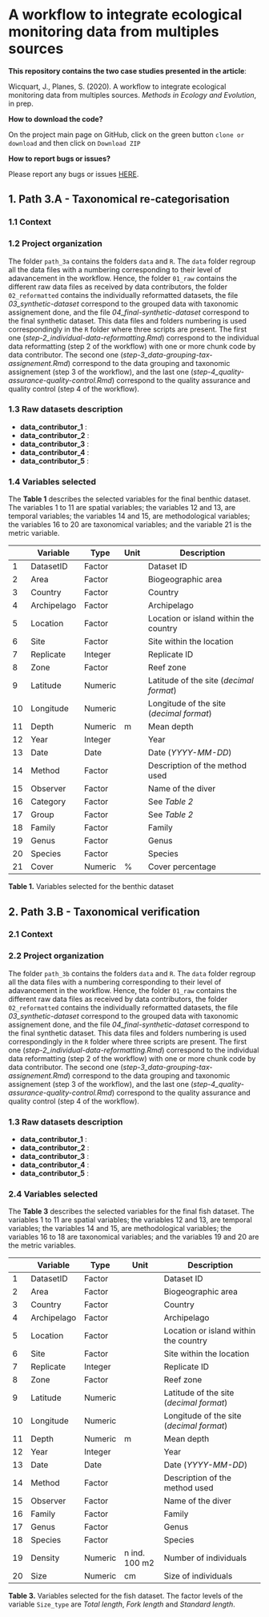 # **A workflow to integrate ecological monitoring data from multiples sources**



**This repository contains the two case studies presented in the article**:

Wicquart, J., Planes, S. (2020). A workflow to integrate ecological monitoring data from multiples sources. _Methods in Ecology and Evolution_, in prep.

**How to download the code?**

On the project main page on GitHub, click on the green button `clone or download` and then click on `Download ZIP`

**How to report bugs or issues?**

Please report any bugs or issues [HERE](https://github.com/JWicquart/monitoring_workflow/issues).


## 1. Path 3.A - Taxonomical re-categorisation



### 1.1 Context



### 1.2 Project organization

The folder `path_3a` contains the folders `data` and `R`. The `data` folder regroup all the data files with a numbering corresponding to their level of adavancement in the workflow. Hence, the folder `01_raw` contains the different raw data files as received by data contributors, the folder `02_reformatted` contains the individually reformatted datasets, the file *03_synthetic-dataset* correspond to the grouped data with taxonomic assignement done, and the file *04_final-synthetic-dataset* correspond to the final synthetic dataset. This data files and folders numbering is used correspondingly in the `R` folder where three scripts are present. The first one (*step-2_individual-data-reformatting.Rmd*) correspond to the individual data reformatting (step 2 of the workflow) with one or more chunk code by data contributor. The second one (*step-3_data-grouping-tax-assignement.Rmd*) correspond to the data grouping and taxonomic assignement (step 3 of the workflow), and the last one (*step-4_quality-assurance-quality-control.Rmd*) correspond to the quality assurance and quality control (step 4 of the workflow).


### 1.3 Raw datasets description

* **data_contributor_1** :
* **data_contributor_2** :
* **data_contributor_3** :
* **data_contributor_4** :
* **data_contributor_5** :

### 1.4 Variables selected



The **Table 1** describes the selected variables for the final benthic dataset. The variables 1 to 11 are spatial variables; the variables 12 and 13, are temporal variables; the variables 14 and 15, are methodological variables; the variables 16 to 20 are taxonomical variables; and the variable 21 is the metric variable.



|      | Variable    | Type    | Unit | Description                              |
| ---- | ----------- | ------- | ---- | ---------------------------------------- |
| 1    | DatasetID   | Factor  |      | Dataset ID                               |
| 2    | Area        | Factor  |      | Biogeographic area                       |
| 3    | Country     | Factor  |      | Country                                  |
| 4    | Archipelago | Factor  |      | Archipelago                              |
| 5    | Location    | Factor  |      | Location or island within the country    |
| 6    | Site        | Factor  |      | Site within the location                 |
| 7    | Replicate   | Integer |      | Replicate ID                             |
| 8    | Zone        | Factor  |      | Reef zone                                |
| 9    | Latitude    | Numeric |      | Latitude of the site (*decimal format*)  |
| 10   | Longitude   | Numeric |      | Longitude of the site (*decimal format*) |
| 11   | Depth       | Numeric | m    | Mean depth                               |
| 12   | Year        | Integer |      | Year                                     |
| 13   | Date        | Date    |      | Date (*YYYY-MM-DD*)                      |
| 14   | Method      | Factor  |      | Description of the method used           |
| 15   | Observer    | Factor  |      | Name of the diver                        |
| 16   | Category    | Factor  |      | See *Table 2*                            |
| 17   | Group       | Factor  |      | See *Table 2*                            |
| 18   | Family      | Factor  |      | Family                                   |
| 19   | Genus       | Factor  |      | Genus                                    |
| 20   | Species     | Factor  |      | Species                                  |
| 21   | Cover       | Numeric | %    | Cover percentage                         |



**Table 1.** Variables selected for the benthic dataset



 

## 2. Path 3.B - Taxonomical verification



### 2.1 Context



### 2.2 Project organization

The folder `path_3b` contains the folders `data` and `R`. The `data` folder regroup all the data files with a numbering corresponding to their level of adavancement in the workflow. Hence, the folder `01_raw` contains the different raw data files as received by data contributors, the folder `02_reformatted` contains the individually reformatted datasets, the file *03_synthetic-dataset* correspond to the grouped data with taxonomic assignement done, and the file *04_final-synthetic-dataset* correspond to the final synthetic dataset. This data files and folders numbering is used correspondingly in the `R` folder where three scripts are present. The first one (*step-2_individual-data-reformatting.Rmd*) correspond to the individual data reformatting (step 2 of the workflow) with one or more chunk code by data contributor. The second one (*step-3_data-grouping-tax-assignement.Rmd*) correspond to the data grouping and taxonomic assignement (step 3 of the workflow), and the last one (*step-4_quality-assurance-quality-control.Rmd*) correspond to the quality assurance and quality control (step 4 of the workflow).


### 1.3 Raw datasets description

* **data_contributor_1** :
* **data_contributor_2** :
* **data_contributor_3** :
* **data_contributor_4** :
* **data_contributor_5** :


### 2.4 Variables selected



The **Table 3** describes the selected variables for the final fish dataset. The variables 1 to 11 are spatial variables; the variables 12 and 13, are temporal variables; the variables 14 and 15, are methodological variables; the variables 16 to 18 are taxonomical variables; and the variables 19 and 20 are the metric variables.



|      | Variable    | Type    | Unit          | Description                              |
| ---- | ----------- | ------- | ------------- | ---------------------------------------- |
| 1    | DatasetID   | Factor  |               | Dataset ID                               |
| 2    | Area        | Factor  |               | Biogeographic area                       |
| 3    | Country     | Factor  |               | Country                                  |
| 4    | Archipelago | Factor  |               | Archipelago                              |
| 5    | Location    | Factor  |               | Location or island within the country    |
| 6    | Site        | Factor  |               | Site within the location                 |
| 7    | Replicate   | Integer |               | Replicate ID                             |
| 8    | Zone        | Factor  |               | Reef zone                                |
| 9    | Latitude    | Numeric |               | Latitude of the site (*decimal format*)  |
| 10   | Longitude   | Numeric |               | Longitude of the site (*decimal format*) |
| 11   | Depth       | Numeric | m             | Mean depth                               |
| 12   | Year        | Integer |               | Year                                     |
| 13   | Date        | Date    |               | Date (*YYYY-MM-DD*)                      |
| 14   | Method      | Factor  |               | Description of the method used           |
| 15   | Observer    | Factor  |               | Name of the diver                        |
| 16   | Family      | Factor  |               | Family                                   |
| 17   | Genus       | Factor  |               | Genus                                    |
| 18   | Species     | Factor  |               | Species                                  |
| 19   | Density     | Numeric | n ind. 100 m2 | Number of individuals                    |
| 20   | Size        | Numeric | cm            | Size of individuals                      |



**Table 3.** Variables selected for the fish dataset. The factor levels of the variable `Size_type` are *Total length*, *Fork length* and *Standard length*.